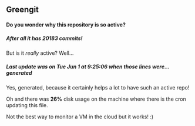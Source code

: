 ## Greengit

#### Do you wonder why this repository is so active?

##### After all it has 20183 commits!

But is it *really* active? Well...

##### Last update was on Tue Jun 1 at 9:25:06 when those lines were... generated

Yes, generated, because it certainly helps a lot to have such an active repo!

Oh and there was **26%** disk usage on the machine
where there is the cron updating this file.

Not the best way to monitor a VM in the cloud but it works! :)
